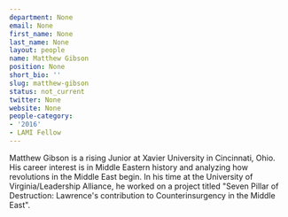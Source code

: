 ```yaml
---
department: None
email: None
first_name: None
last_name: None
layout: people
name: Matthew Gibson
position: None
short_bio: ''
slug: matthew-gibson
status: not_current
twitter: None
website: None
people-category:
- '2016'
- LAMI Fellow
---
```


Matthew Gibson is a rising Junior at Xavier University in Cincinnati, Ohio. His career interest is in Middle Eastern history and analyzing how revolutions in the Middle East begin. In his time at the University of Virginia/Leadership Alliance, he worked on a project titled "Seven Pillar of Destruction: Lawrence's contribution to Counterinsurgency in the Middle East". 
